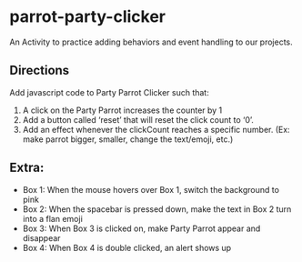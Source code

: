# parrot-party-clicker

An Activity to practice adding behaviors and event handling to our projects.

## Directions
Add javascript code to Party Parrot Clicker such that:

1. A click on the Party Parrot increases the counter by 1
2. Add a button called ‘reset’ that will reset the click count to ‘0’.
3. Add an effect whenever the clickCount reaches a specific number. (Ex: make parrot bigger, smaller, change the text/emoji, etc.)

## Extra:
- Box 1: When the mouse hovers over Box 1, switch the background to pink
- Box 2: When the spacebar is pressed down, make the text in Box 2 turn into a flan emoji
- Box 3: When Box 3 is clicked on, make Party Parrot appear and disappear
- Box 4: When Box 4 is double clicked, an alert shows up
